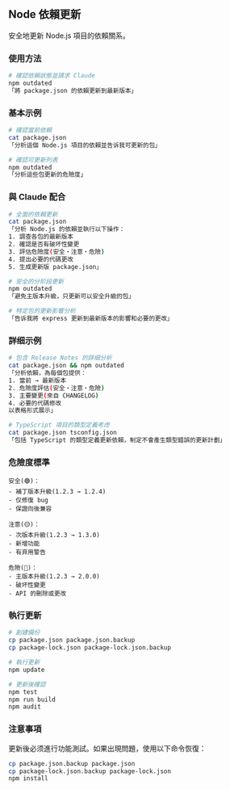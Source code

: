 ## Node 依賴更新

安全地更新 Node.js 項目的依賴關系。

### 使用方法

```bash
# 確認依賴狀態並請求 Claude
npm outdated
「將 package.json 的依賴更新到最新版本」
```

### 基本示例

```bash
# 確認當前依賴
cat package.json
「分析這個 Node.js 項目的依賴並告诉我可更新的包」

# 確認可更新列表
npm outdated
「分析這些包更新的危險度」
```

### 與 Claude 配合

```bash
# 全面的依賴更新
cat package.json
「分析 Node.js 的依賴並執行以下操作：
1. 調查各包的最新版本
2. 確認是否有破坏性變更
3. 評估危險度(安全・注意・危險)
4. 提出必要的代碼更改
5. 生成更新版 package.json」

# 安全的分阶段更新
npm outdated
「避免主版本升級，只更新可以安全升級的包」

# 特定包的更新影響分析
「告诉我將 express 更新到最新版本的影響和必要的更改」
```

### 詳细示例

```bash
# 包含 Release Notes 的詳细分析
cat package.json && npm outdated
「分析依賴，為每個包提供：
1. 當前 → 最新版本
2. 危險度評估(安全・注意・危險)
3. 主要變更(來自 CHANGELOG)
4. 必要的代碼修改
以表格形式展示」

# TypeScript 項目的類型定義考虑
cat package.json tsconfig.json
「包括 TypeScript 的類型定義更新依賴，制定不會產生類型錯誤的更新計劃」
```

### 危險度標準

```
安全(🟢)：
- 補丁版本升級(1.2.3 → 1.2.4)
- 仅修復 bug
- 保證向後兼容

注意(🟡)：
- 次版本升級(1.2.3 → 1.3.0)
- 新增功能
- 有弃用警告

危險(🔴)：
- 主版本升級(1.2.3 → 2.0.0)
- 破坏性變更
- API 的刪除或更改
```

### 執行更新

```bash
# 創建備份
cp package.json package.json.backup
cp package-lock.json package-lock.json.backup

# 執行更新
npm update

# 更新後確認
npm test
npm run build
npm audit
```

### 注意事項

更新後必须進行功能測試。如果出現問題，使用以下命令恢復：

```bash
cp package.json.backup package.json
cp package-lock.json.backup package-lock.json
npm install
```
